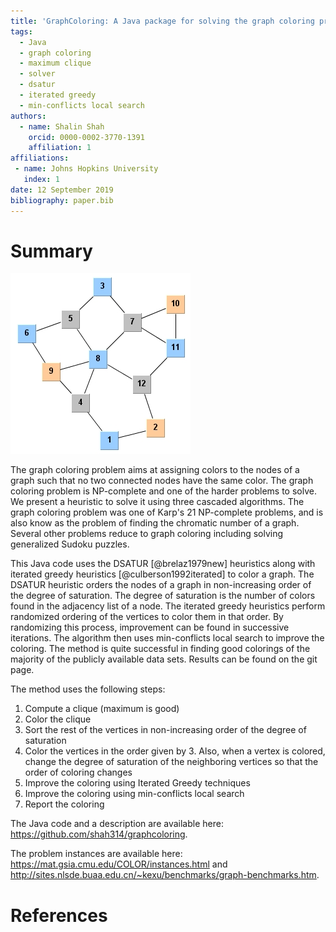 ```yaml
---
title: 'GraphColoring: A Java package for solving the graph coloring problem'
tags:
  - Java
  - graph coloring
  - maximum clique
  - solver
  - dsatur
  - iterated greedy
  - min-conflicts local search
authors:
  - name: Shalin Shah
    orcid: 0000-0002-3770-1391
    affiliation: 1
affiliations:
 - name: Johns Hopkins University
   index: 1
date: 12 September 2019
bibliography: paper.bib
---
```


# Summary

![Three Coloring.](threecoloring.jpg)

The graph coloring problem aims at assigning colors to the nodes of a graph such that no two connected nodes have the same color. The graph coloring problem is NP-complete and one of the harder problems to solve. We present a heuristic to solve it using three cascaded algorithms. The graph coloring problem was one of Karp's 21 NP-complete problems, and is also know as the problem of finding the chromatic number of a graph. Several other problems reduce to graph coloring including solving generalized Sudoku puzzles.

This Java code uses the DSATUR [@brelaz1979new] heuristics along with iterated greedy heuristics [@culberson1992iterated] to color a graph. The DSATUR heuristic orders the nodes of a graph in non-increasing order of the degree of saturation. The degree of saturation is the number of colors found in the adjacency list of a node. The iterated greedy heuristics perform randomized ordering of the vertices to color them in that order. By randomizing this process, improvement can be found in successive iterations. The algorithm then uses min-conflicts local search to improve the coloring. The method is quite successful in finding good colorings of the majority of the publicly available data sets. Results can be found on the git page.

The method uses the following steps:

1) Compute a clique (maximum is good)
2) Color the clique
3) Sort the rest of the vertices in non-increasing order of the degree of saturation
4) Color the vertices in the order given by 3. Also, when a vertex is colored, change the degree of saturation of the neighboring vertices so that the order of coloring changes
5) Improve the coloring using Iterated Greedy techniques
6) Improve the coloring using min-conflicts local search
7) Report the coloring

The Java code and a description are available here: <https://github.com/shah314/graphcoloring>. 

The problem instances are available here: 
<https://mat.gsia.cmu.edu/COLOR/instances.html> and 
<http://sites.nlsde.buaa.edu.cn/~kexu/benchmarks/graph-benchmarks.htm>.

# References
